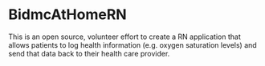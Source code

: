 # BidmcAtHomeRN
This is an open source, volunteer effort to create a RN application that allows patients to log health information (e.g. oxygen saturation levels) and send that data back to their health care provider.
